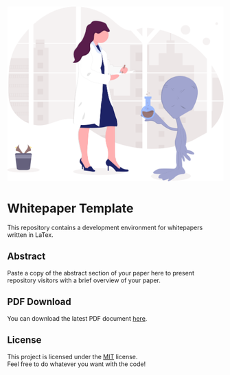 <h1 align="center">
    <img src="assets/logo.svg" width="512px">
</h1>

# Whitepaper Template

This repository contains a development environment for whitepapers written in LaTex.

## Abstract

Paste a copy of the abstract section of your paper here to present repository visitors with a brief overview of your paper.

## PDF Download

You can download the latest PDF document [here](https://github.com/Family-Office-Company/whitepaper-template/releases).

## License

This project is licensed under the [MIT](LICENSE) license.  
Feel free to do whatever you want with the code!
